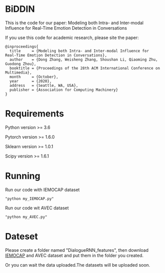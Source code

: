 # BiDDIN
This is the code for our paper: Modeling both Intra- and Inter-modal Influence for Real-Time Emotion Detection in Conversations

If you use this code for academic research, please site the paper:
```
@inproceedings{
  title     = {Modeling both Intra- and Inter-modal Influence for Real-Time Emotion Detection in Conversations},
  author    = {Dong Zhang, Weisheng Zhang, Shoushan Li, Qiaoming Zhu, Guodong Zhou},
  booktitle = {Proceedings of the 28th ACM International Conference on Multimedia},
  month     = {October},
  year      = {2020},
  address   = {Seattle, WA, USA},
  publisher = {Association for Computing Machinery}
}
```
# Requirements
Python version >= 3.6

Pytorch version >= 1.6.0

Sklearn version >= 1.0.1

Scipy version >= 1.6.1
# Running
Run our code with IEMOCAP dataset
```
"python my_IEMOCAP.py"
```
Run our code wit AVEC dataset
```
"python my_AVEC.py"
```
# Dateset
Please create a folder named "DialogueRNN_features", then download [IEMOCAP](https://drive.google.com/drive/folders/11-3TwyLqjm7d2uKQxy_e5c_JUPYnqfKT?usp=sharing) and AVEC dataset and put them in the folder you created.

Or you can wait the data uploaded.The datasets will be uploaded soon.
